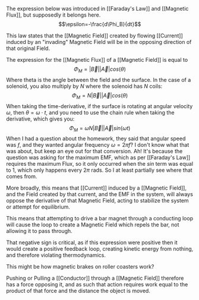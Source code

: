 The expression below was introduced in [[Faraday's Law]] and [[Magnetic Flux]], but supposedly it belongs here.
$$\epsilon=-\frac{d\Phi_B}{dt}$$

This law states that the [[Magnetic Field]] created by flowing [[Current]] induced by an "invading" Magnetic Field will be in the opposing direction of that original Field.

The expression for the [[Magnetic Flux]] of a [[Magnetic Field]] is equal to $$\Phi_M=|\vec{B}||\vec{A}|cos(\theta)$$
Where theta is the angle between the field and the surface.
In the case of a solenoid, you also multiply by $N$ where the solenoid has $N$ coils:$$\Phi_M=N|\vec{B}||\vec{A}|cos(\theta)$$
When taking the time-derivative, if the surface is rotating at angular velocity $\omega$, then $\theta=\omega\cdot t$, and you need to use the chain rule when taking the derivative, which gives you:$$\Phi_M = \omega N|\vec{B}||\vec{A}|sin(\omega t)$$ When I had a question about the homework, they said that angular speed was $f$, and they wanted angular frequency $\omega=2\pi f$? I don't know what that was about, but keep an eye out for that conversion.
Ah! It's because the question was asking for the maximum EMF, which as per [[Faraday's Law]] requires the maximum Flux, so it only occurred when the $sin$ term was equal to 1, which only happens every $2\pi$ rads. So I at least partially see where that comes from.

More broadly, this means that [[Current]] induced by a [[Magnetic Field]], and the Field created by that current, and the EMF in the system, will always oppose the derivative of that Magnetic Field, acting to stabilize the system or attempt for equilibrium.

This means that attempting to drive a bar magnet through a conducting loop will cause the loop to create a Magnetic Field which repels the bar, not allowing it to pass through.

That negative sign is critical, as if this expression were positive then it would create a positive feedback loop, creating kinetic energy from nothing, and therefore violating thermodynamics.

This might be how magnetic brakes on roller coasters work?

Pushing or Pulling a [[Conductor]] through a [[Magnetic Field]] therefore has a force opposing it, and as such that action requires work equal to the product of that force and the distance the object is moved.